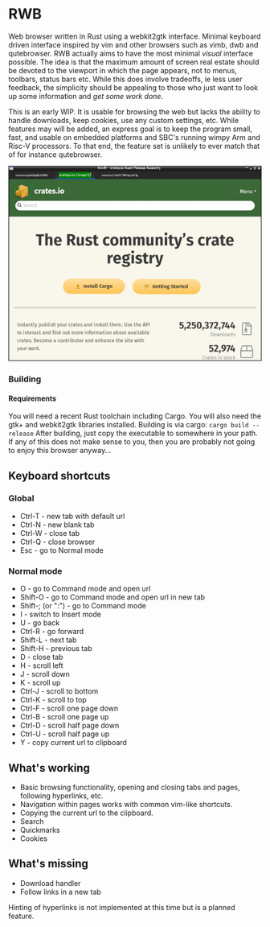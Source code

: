 # RWB
Web browser written in Rust using a webkit2gtk interface. Minimal keyboard
driven interface inspired by vim and other browsers such as vimb, dwb and
qutebrowser. RWB actually aims to have the most minimal *visual* interface
possible. The idea is that the maximum amount of screen real estate should be
devoted to the viewport in which the page appears, not to menus, toolbars, status
bars etc. While this does involve tradeoffs, ie less user feedback, the
simplicity should be appealing to those who just want to look up some information
and *get some work done*.

This is an early WIP. It is usable for browsing the web but lacks the ability
to handle downloads, keep cookies, use any custom settings, etc. While features
may will be added, an express goal is to keep the program small, fast, and
usable on embedded platforms and SBC's running wimpy Arm and Risc-V processors.
To that end, the feature set is unlikely to ever match that of for instance
qutebrowser.

![rwb.png](doc/insert.png)

### Building
#### Requirements
You will need a recent Rust toolchain including Cargo. You will also need the
gtk+ and webkit2gtk libraries installed. Building is via cargo:
```cargo build --release```
After building, just copy the executable to somewhere in your path. If any of
this does not make sense to you, then you are probably not going to enjoy this
browser anyway...

## Keyboard shortcuts
### Global
* Ctrl-T - new tab with default url
* Ctrl-N - new blank tab
* Ctrl-W - close tab
* Ctrl-Q - close browser
* Esc - go to Normal mode
### Normal mode
* O - go to Command mode and open url
* Shift-O - go to Command mode and open url in new tab
* Shift-; (or ":") - go to Command mode
* I - switch to Insert mode
* U - go back
* Ctrl-R - go forward
* Shift-L - next tab
* Shift-H - previous tab
* D - close tab
* H - scroll left
* J - scroll down
* K - scroll up
* Ctrl-J - scroll to bottom
* Ctrl-K - scroll to top
* Ctrl-F - scroll one page down
* Ctrl-B - scroll one page up
* Ctrl-D - scroll half page down
* Ctrl-U - scroll half page up
* Y - copy current url to clipboard

## What's working
* Basic browsing functionality, opening and closing tabs and pages, following
hyperlinks, etc.
* Navigation within pages works with common vim-like shortcuts.
* Copying the current url to the clipboard.
* Search
* Quickmarks
* Cookies

## What's missing
* Download handler
* Follow links in a new tab

Hinting of hyperlinks is not implemented at this time but is a planned feature.
